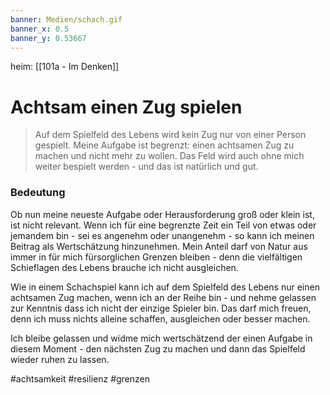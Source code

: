 ```yaml
---
banner: Medien/schach.gif
banner_x: 0.5
banner_y: 0.53667
---
```

heim: [[101a - Im Denken]]
# Achtsam einen Zug spielen
>Auf dem Spielfeld des Lebens wird kein Zug nur von einer Person gespielt. Meine Aufgabe ist begrenzt: einen achtsamen Zug zu machen und nicht mehr zu wollen. Das Feld wird auch ohne mich weiter bespielt werden - und das ist natürlich und gut.

### Bedeutung
Ob nun meine neueste Aufgabe oder Herausforderung groß oder klein ist, ist nicht relevant. Wenn ich für eine begrenzte Zeit ein Teil von etwas oder jemandem bin - sei es angenehm oder unangenehm - so kann ich meinen Beitrag als Wertschätzung hinzunehmen. Mein Anteil darf von Natur aus immer in für mich fürsorglichen Grenzen bleiben - denn die vielfältigen Schieflagen des Lebens brauche ich nicht ausgleichen. 

Wie in einem Schachspiel kann ich auf dem Spielfeld des Lebens nur einen achtsamen Zug machen, wenn ich an der Reihe bin -  und nehme gelassen zur Kenntnis dass ich nicht der einzige Spieler bin. Das darf mich freuen, denn ich muss nichts alleine schaffen, ausgleichen oder besser machen.

Ich bleibe gelassen und widme mich wertschätzend der einen Aufgabe in diesem Moment - den nächsten Zug zu machen und dann das Spielfeld wieder ruhen zu lassen.

#achtsamkeit #resilienz #grenzen
